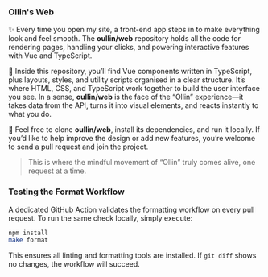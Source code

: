 ### Ollin's Web

:sparkles: Every time you open my site, a front-end app steps in to make everything look and feel smooth. The **oullin/web**
repository holds all the code for rendering pages, handling your clicks, and powering interactive features with Vue and TypeScript.

:cactus: Inside this repository, you’ll find Vue components written in TypeScript, plus layouts, styles, and utility scripts
organised in a clear structure. It’s where HTML, CSS, and TypeScript work together to build the user interface you see.
In a sense, **oullin/web** is the face of the “Ollin” experience—it takes data from the API, turns it into visual elements,
and reacts instantly to what you do.

:rocket: Feel free to clone **oullin/web**, install its dependencies, and run it locally. If you’d like to help improve the design
or add new features, you’re welcome to send a pull request and join the project.

> This is where the mindful movement of “Ollin” truly comes alive, one request at a time.

### Testing the Format Workflow
A dedicated GitHub Action validates the formatting workflow on every pull request.
To run the same check locally, simply execute:

```bash
npm install
make format
```

This ensures all linting and formatting tools are installed. If `git diff` shows no changes, the workflow will succeed.
